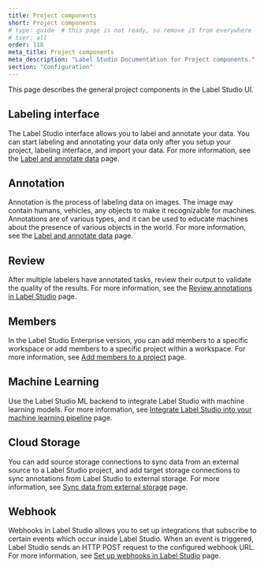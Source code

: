 ```yaml
---
title: Project components 
short: Project components 
# type: guide  # this page is not ready, so remove it from everywhere
# tier: all
order: 118
meta_title: Project components 
meta_description: "Label Studio Documentation for Project components."
section: "Configuration"
---
```



This page describes the general project components in the Label Studio UI. 


## Labeling interface 

The Label Studio interface allows you to label and annotate your data. You can start labeling and annotating your data only after you setup your project, labeling interface, and import your data. For more information, see the [Label and annotate data](labeling.html#Start-labeling) page. 


## Annotation

Annotation is the process of labeling data on images. The image may contain humans, vehicles, any objects to make it recognizable for machines. Annotations are of various types, and it can be used to educate machines about the presence of various objects in the world. For more information, see the [Label and annotate data](labeling.html#Start-labeling) page. 

<div class="enterprise-only">

## Review 

After multiple labelers have annotated tasks, review their output to validate the quality of the results. For more information, see the [Review annotations in Label Studio](quality.html) page.

## Members 

In the Label Studio Enterprise version, you can add members to a specific workspace or add members to a specific project within a workspace. For more information, see [Add members to a project](setup_project.html#Add-members-to-a-project) page. 

</div>

## Machine Learning 

Use the Label Studio ML backend to integrate Label Studio with machine learning models.  For more information, see [Integrate Label Studio into your machine learning pipeline](ml.html) page. 


## Cloud Storage 

You can add source storage connections to sync data from an external source to a Label Studio project, and add target storage connections to sync annotations from Label Studio to external storage. For more information, see [Sync data from external storage](storage.html) page. 


## Webhook 

Webhooks in Label Studio allows you to set up integrations that subscribe to certain events which occur inside Label Studio. When an event is triggered, Label Studio sends an HTTP POST request to the configured webhook URL. For more information, see [Set up webhooks in Label Studio](webhooks.html) page. 
